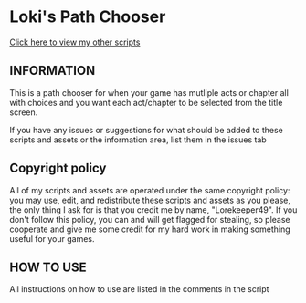 # Loki's Path Chooser

[Click here to view my other scripts](https://github.com/Lorekeeper49/Loki-s-Ren-Py-scripts)

## INFORMATION

This is a path chooser for when your game has mutliple acts or chapter all with choices and you want each act/chapter to be selected from the title screen.

If you have any issues or suggestions for what should be added to these scripts and assets or the information area, list them in the issues tab

## Copyright policy

All of my scripts and assets are operated under the same copyright policy: you may use, edit, and redistribute these scripts and assets as you please, the only thing I ask for is that you credit me by name, "Lorekeeper49".  If you don't follow this policy, you can and will get flagged for stealing, so please cooperate and give me some credit for my hard work in making something useful for your games.

## HOW TO USE

All instructions on how to use are listed in the comments in the script